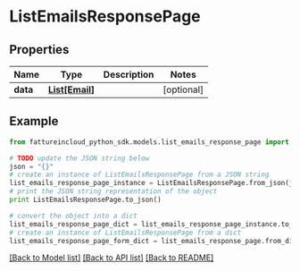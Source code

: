 # ListEmailsResponsePage


## Properties

Name | Type | Description | Notes
------------ | ------------- | ------------- | -------------
**data** | [**List[Email]**](Email.md) |  | [optional] 

## Example

```python
from fattureincloud_python_sdk.models.list_emails_response_page import ListEmailsResponsePage

# TODO update the JSON string below
json = "{}"
# create an instance of ListEmailsResponsePage from a JSON string
list_emails_response_page_instance = ListEmailsResponsePage.from_json(json)
# print the JSON string representation of the object
print ListEmailsResponsePage.to_json()

# convert the object into a dict
list_emails_response_page_dict = list_emails_response_page_instance.to_dict()
# create an instance of ListEmailsResponsePage from a dict
list_emails_response_page_form_dict = list_emails_response_page.from_dict(list_emails_response_page_dict)
```
[[Back to Model list]](../README.md#documentation-for-models) [[Back to API list]](../README.md#documentation-for-api-endpoints) [[Back to README]](../README.md)


